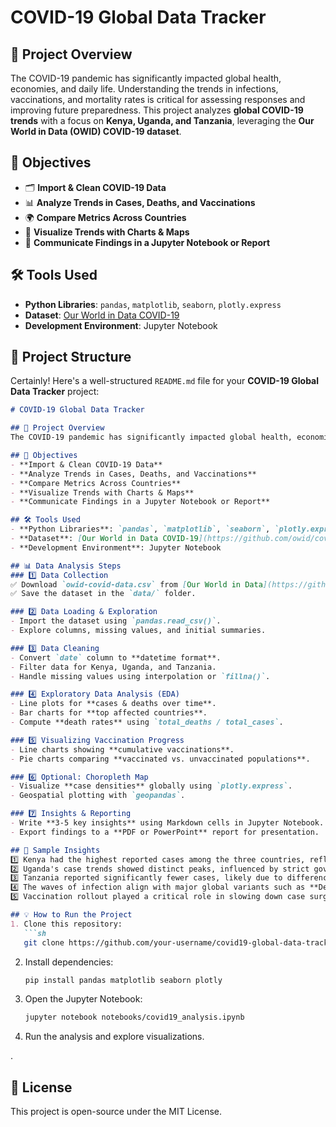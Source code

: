 # COVID-19 Global Data Tracker

## 📌 Project Overview
The COVID-19 pandemic has significantly impacted global health, economies, and daily life. Understanding the trends in infections, vaccinations, and mortality rates is critical for assessing responses and improving future preparedness. This project analyzes **global COVID-19 trends** with a focus on **Kenya, Uganda, and Tanzania**, leveraging the **Our World in Data (OWID) COVID-19 dataset**.

## 🚀 Objectives
- 🗂 **Import & Clean COVID-19 Data**
- 📊 **Analyze Trends in Cases, Deaths, and Vaccinations**
- 🌍 **Compare Metrics Across Countries**
- 🎨 **Visualize Trends with Charts & Maps**
- 📝 **Communicate Findings in a Jupyter Notebook or Report**

## 🛠 Tools Used
- **Python Libraries**: `pandas`, `matplotlib`, `seaborn`, `plotly.express`
- **Dataset**: [Our World in Data COVID-19](https://github.com/owid/covid-19-data)
- **Development Environment**: Jupyter Notebook

## 📂 Project Structure
Certainly! Here's a well-structured `README.md` file for your **COVID-19 Global Data Tracker** project:

```md
# COVID-19 Global Data Tracker

## 📌 Project Overview
The COVID-19 pandemic has significantly impacted global health, economies, and daily life. Understanding the trends in infections, vaccinations, and mortality rates is critical for assessing responses and improving future preparedness. This project analyzes **global COVID-19 trends** with a focus on **Kenya, Uganda, and Tanzania**, leveraging the **Our World in Data (OWID) COVID-19 dataset**.

## 🚀 Objectives
- **Import & Clean COVID-19 Data**
- **Analyze Trends in Cases, Deaths, and Vaccinations**
- **Compare Metrics Across Countries**
- **Visualize Trends with Charts & Maps**
- **Communicate Findings in a Jupyter Notebook or Report**

## 🛠 Tools Used
- **Python Libraries**: `pandas`, `matplotlib`, `seaborn`, `plotly.express`
- **Dataset**: [Our World in Data COVID-19](https://github.com/owid/covid-19-data)
- **Development Environment**: Jupyter Notebook

## 📊 Data Analysis Steps
### 1️⃣ Data Collection  
✅ Download `owid-covid-data.csv` from [Our World in Data](https://github.com/owid/covid-19-data).  
✅ Save the dataset in the `data/` folder.  

### 2️⃣ Data Loading & Exploration  
- Import the dataset using `pandas.read_csv()`.  
- Explore columns, missing values, and initial summaries.  

### 3️⃣ Data Cleaning  
- Convert `date` column to **datetime format**.  
- Filter data for Kenya, Uganda, and Tanzania.  
- Handle missing values using interpolation or `fillna()`.  

### 4️⃣ Exploratory Data Analysis (EDA)  
- Line plots for **cases & deaths over time**.  
- Bar charts for **top affected countries**.  
- Compute **death rates** using `total_deaths / total_cases`.  

### 5️⃣ Visualizing Vaccination Progress  
- Line charts showing **cumulative vaccinations**.  
- Pie charts comparing **vaccinated vs. unvaccinated populations**.  

### 6️⃣ Optional: Choropleth Map  
- Visualize **case densities** globally using `plotly.express`.  
- Geospatial plotting with `geopandas`.  

### 7️⃣ Insights & Reporting  
- Write **3-5 key insights** using Markdown cells in Jupyter Notebook.  
- Export findings to a **PDF or PowerPoint** report for presentation.  

## 🔎 Sample Insights
1️⃣ Kenya had the highest reported cases among the three countries, reflecting higher testing rates.  
2️⃣ Uganda's case trends showed distinct peaks, influenced by strict government interventions.  
3️⃣ Tanzania reported significantly fewer cases, likely due to differences in data collection and public health responses.  
4️⃣ The waves of infection align with major global variants such as **Delta and Omicron**.  
5️⃣ Vaccination rollout played a critical role in slowing down case surges in later months.  

## 💡 How to Run the Project
1. Clone this repository:  
   ```sh
   git clone https://github.com/your-username/covid19-global-data-tracker.git
   ```
2. Install dependencies:  
   ```sh
   pip install pandas matplotlib seaborn plotly
   ```
3. Open the Jupyter Notebook:  
   ```sh
   jupyter notebook notebooks/covid19_analysis.ipynb
   ```
4. Run the analysis and explore visualizations.
 
.  

## 📝 License  
This project is open-source under the MIT License.  


